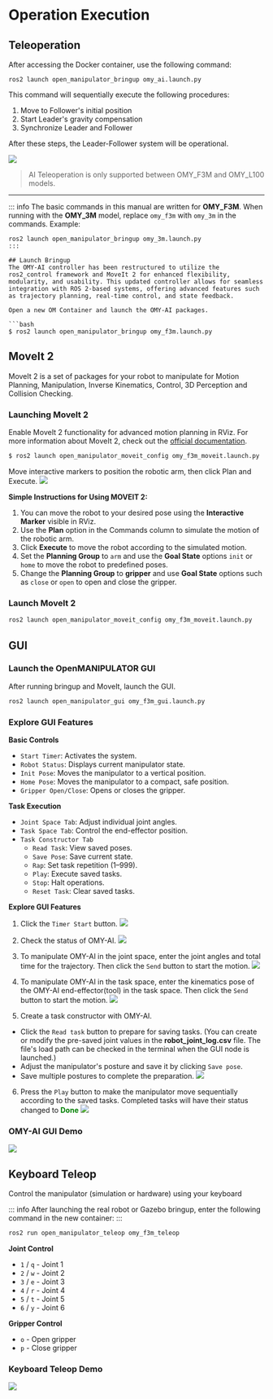 # Operation Execution

## Teleoperation
After accessing the Docker container, use the following command:
```
ros2 launch open_manipulator_bringup omy_ai.launch.py
```
This command will sequentially execute the following procedures:
1. Move to Follower's initial position
2. Start Leader's gravity compensation
3. Synchronize Leader and Follower

After these steps, the Leader-Follower system will be operational.

![](/quick_start_guide/ai_teleop.gif)



> AI Teleoperation is only supported between OMY_F3M and OMY_L100 models.

---
::: info
The basic commands in this manual are written for **OMY_F3M**.
When running with the **OMY_3M** model, replace `omy_f3m` with `omy_3m` in the commands.
Example:
```
ros2 launch open_manipulator_bringup omy_3m.launch.py
:::

## Launch Bringup
The OMY-AI controller has been restructured to utilize the ros2_control framework and MoveIt 2 for enhanced flexibility, modularity, and usability. This updated controller allows for seamless integration with ROS 2-based systems, offering advanced features such as trajectory planning, real-time control, and state feedback.

Open a new OM Container and launch the OMY-AI packages.

```bash
$ ros2 launch open_manipulator_bringup omy_f3m.launch.py
```

## MoveIt 2
MoveIt 2 is a set of packages for your robot to manipulate for Motion Planning, Manipulation, Inverse Kinematics, Control, 3D Perception and Collision Checking.

###  Launching MoveIt 2
Enable MoveIt 2 functionality for advanced motion planning in RViz.
For more information about MoveIt 2, check out the [official documentation](https://moveit.picknik.ai/main/doc/how_to_guides/how_to_guides.html).
```bash
$ ros2 launch open_manipulator_moveit_config omy_f3m_moveit.launch.py
```
Move interactive markers to position the robotic arm, then click Plan and Execute.
![](/quick_start_guide/moveit2_core.png)

**Simple Instructions for Using MOVEIT 2:**
1. You can move the robot to your desired pose using the **Interactive Marker** visible in RViz.
2. Use the **Plan** option in the Commands column to simulate the motion of the robotic arm.
3. Click **Execute** to move the robot according to the simulated motion.
4. Set the **Planning Group** to `arm` and use the **Goal State** options `init` or `home` to move the robot to predefined poses.
5. Change the **Planning Group** to **gripper** and use **Goal State** options such as `close` or `open` to open and close the gripper.




### Launch MoveIt 2
```bash
ros2 launch open_manipulator_moveit_config omy_f3m_moveit.launch.py
```

## GUI

### Launch the OpenMANIPULATOR GUI
After running bringup and MoveIt, launch the GUI.
```bash
ros2 launch open_manipulator_gui omy_f3m_gui.launch.py
```

### Explore GUI Features
**Basic Controls**
- `Start Timer`: Activates the system.
- `Robot Status`: Displays current manipulator state.
- `Init Pose`: Moves the manipulator to a vertical position.
- `Home Pose`: Moves the manipulator to a compact, safe position.
- `Gripper Open/Close`: Opens or closes the gripper.

**Task Execution**
- `Joint Space Tab`: Adjust individual joint angles.
- `Task Space Tab`: Control the end-effector position.
- `Task Constructor Tab`
  - `Read Task`: View saved poses.
  - `Save Pose`: Save current state.
  - `Rap`: Set task repetition (1–999).
  - `Play`: Execute saved tasks.
  - `Stop`: Halt operations.
  - `Reset Task`: Clear saved tasks.

**Explore GUI Features**
1. Click the `Timer Start` button.
![](/quick_start_guide/OMY_GUI1.png)

2. Check the status of OMY-AI.
![](/quick_start_guide/OMY_GUI2.png)

3. To manipulate OMY-AI in the joint space, enter the joint angles and total time for the trajectory. Then click the `Send` button to start the motion.
![](/quick_start_guide/OMY_GUI3.png)

4. To manipulate OMY-AI in the task space, enter the kinematics pose of the OMY-AI end-effector(tool) in the task space. Then click the `Send` button to start the motion.
![](/quick_start_guide/OMY_GUI4.png)

5. Create a task constructor with OMY-AI.
- Click the `Read task` button to prepare for saving tasks.
(You can create or modify the pre-saved joint values in the **robot_joint_log.csv** file. The file's load path can be checked in the terminal when the GUI node is launched.)
- Adjust the manipulator's posture and save it by clicking `Save pose`.
- Save multiple postures to complete the preparation.
![](/quick_start_guide/OMY_GUI5.png)

6. Press the `Play` button to make the manipulator move sequentially according to the saved tasks. Completed tasks will have their status changed to <span style="color: green; font-weight: bold;">Done</span>
![](/quick_start_guide/OMY_GUI6.png)

### OMY-AI GUI Demo
![](/quick_start_guide/omy_f3m_gui.gif)



## Keyboard Teleop
Control the manipulator (simulation or hardware) using your keyboard

::: info
After launching the real robot or Gazebo bringup, enter the following command in the new container:
:::
```bash
ros2 run open_manipulator_teleop omy_f3m_teleop
```
**Joint Control**
- `1` / `q` - Joint 1
- `2` / `w` - Joint 2
- `3` / `e` - Joint 3
- `4` / `r` - Joint 4
- `5` / `t` - Joint 5
- `6` / `y` - Joint 6

**Gripper Control**
- `o` - Open gripper
- `p` - Close gripper

### Keyboard Teleop Demo
![](/quick_start_guide/omy_f3m_teleoperation.gif)
